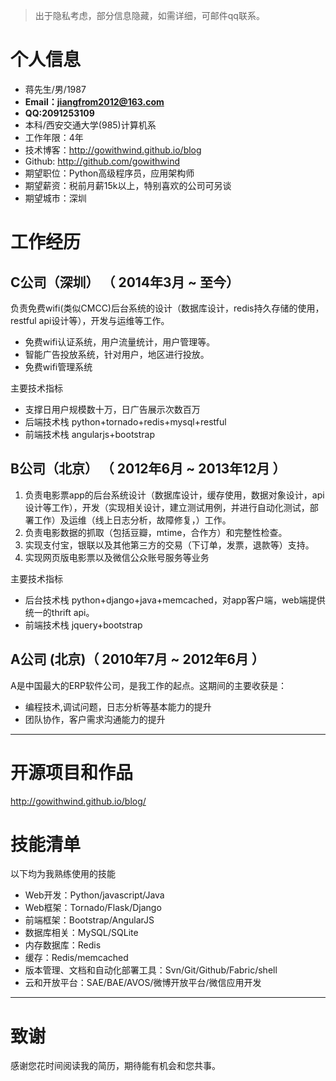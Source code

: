 >出于隐私考虑，部分信息隐藏，如需详细，可邮件qq联系。

# 个人信息

 - 蒋先生/男/1987 
 - **Email：jiangfrom2012@163.com**
 - **QQ:2091253109**
 - 本科/西安交通大学(985)计算机系 
 - 工作年限：4年
 - 技术博客：http://gowithwind.github.io/blog
 - Github: http://github.com/gowithwind
 - 期望职位：Python高级程序员，应用架构师
 - 期望薪资：税前月薪15k以上，特别喜欢的公司可另谈
 - 期望城市：深圳

# 工作经历

## C公司（深圳） （ 2014年3月 ~ 至今）
负责免费wifi(类似CMCC)后台系统的设计（数据库设计，redis持久存储的使用，restful api设计等），开发与运维等工作。

 - 免费wifi认证系统，用户流量统计，用户管理等。
 - 智能广告投放系统，针对用户，地区进行投放。
 - 免费wifi管理系统

主要技术指标

 - 支撑日用户规模数十万，日广告展示次数百万
 - 后端技术栈 python+tornado+redis+mysql+restful
 - 前端技术栈 angularjs+bootstrap

## B公司（北京） （ 2012年6月 ~ 2013年12月 ）

 1. 负责电影票app的后台系统设计（数据库设计，缓存使用，数据对象设计，api设计等工作），开发（实现相关设计，建立测试用例，并进行自动化测试，部署工作）及运维（线上日志分析，故障修复，）工作。
 2. 负责电影数据的抓取（包括豆瓣，mtime，合作方）和完整性检查。
 3. 实现支付宝，银联以及其他第三方的交易（下订单，发票，退款等）支持。
 4. 实现网页版电影票以及微信公众账号服务等业务

主要技术指标

 - 后台技术栈 python+django+java+memcached，对app客户端，web端提供统一的thrift api。
 - 前端技术栈 jquery+bootstrap
 
## A公司 (北京)（ 2010年7月 ~ 2012年6月 ）

A是中国最大的ERP软件公司，是我工作的起点。这期间的主要收获是：
 - 编程技术,调试问题，日志分析等基本能力的提升
 - 团队协作，客户需求沟通能力的提升

---

# 开源项目和作品

<http://gowithwind.github.io/blog/>

# 技能清单

以下均为我熟练使用的技能

- Web开发：Python/javascript/Java
- Web框架：Tornado/Flask/Django
- 前端框架：Bootstrap/AngularJS
- 数据库相关：MySQL/SQLite
- 内存数据库：Redis
- 缓存：Redis/memcached
- 版本管理、文档和自动化部署工具：Svn/Git/Github/Fabric/shell
- 云和开放平台：SAE/BAE/AVOS/微博开放平台/微信应用开发

---

# 致谢
感谢您花时间阅读我的简历，期待能有机会和您共事。

